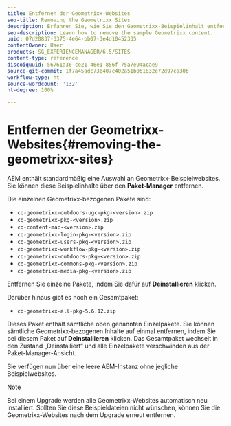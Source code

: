 ```yaml
---
title: Entfernen der Geometrixx-Websites
seo-title: Removing the Geometrixx Sites
description: Erfahren Sie, wie Sie den Geometrixx-Beispielinhalt entfernen.
seo-description: Learn how to remove the sample Geometrixx content.
uuid: 07d20837-3375-4e64-bb07-3e4d10452335
contentOwner: User
products: SG_EXPERIENCEMANAGER/6.5/SITES
content-type: reference
discoiquuid: 56761a36-ce21-46e1-856f-75a7e94acae9
source-git-commit: 1f7a45adc73b407c402a51b061632e72d97ca306
workflow-type: ht
source-wordcount: '132'
ht-degree: 100%

---
```



# Entfernen der Geometrixx-Websites{#removing-the-geometrixx-sites}

AEM enthält standardmäßig eine Auswahl an Geometrixx-Beispielwebsites. Sie können diese Beispielinhalte über den **Paket-Manager** entfernen.

Die einzelnen Geometrixx-bezogenen Pakete sind:

* `cq-geometrixx-outdoors-ugc-pkg-<version>.zip`
* `cq-geometrixx-pkg-<version>.zip`
* `cq-content-mac-<version>.zip`
* `cq-geometrixx-login-pkg-<version>.zip`
* `cq-geometrixx-users-pkg-<version>.zip`
* `cq-geometrixx-workflow-pkg-<version>.zip`
* `cq-geometrixx-outdoors-pkg-<version>.zip`
* `cq-geometrixx-commons-pkg-<version>.zip`
* `cq-geometrixx-media-pkg-<version>.zip`

Entfernen Sie einzelne Pakete, indem Sie dafür auf **Deinstallieren** klicken.

Darüber hinaus gibt es noch ein Gesamtpaket:

* `cq-geometrixx-all-pkg-5.6.12.zip`

Dieses Paket enthält sämtliche oben genannten Einzelpakete. Sie können sämtliche Geometrixx-bezogenen Inhalte auf einmal entfernen, indem Sie bei diesem Paket auf **Deinstallieren** klicken. Das Gesamtpaket wechselt in den Zustand „Deinstalliert“ und alle Einzelpakete verschwinden aus der Paket-Manager-Ansicht.

Sie verfügen nun über eine leere AEM-Instanz ohne jegliche Beispielwebsites.

>[!NOTE]
>
>Bei einem Upgrade werden alle Geometrixx-Websites automatisch neu installiert. Sollten Sie diese Beispieldateien nicht wünschen, können Sie die Geometrixx-Websites nach dem Upgrade erneut entfernen.

